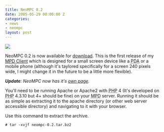 ```yaml
---
title: NeoMPC 0.2
date: 2005-05-29 00:00:00 Z
categories:
- news
- neompc
layout: post
---
```


<a href="http://www.pixelhum.com/archives/2005-05-29/neompc-02/"><img class="centered" src="/images/mpd_client.png" /></a>

NeoMPC 0.2 is now available for <a href="http://neompc.googlecode.com/files/neompc-0.2.tar.bz2">download</a>.  This is the first release of my <a href="http://www.pixelhum.com/archives/2005-05-12/pocket-mpd-client/"><acronym title="Music Player Daemon">MPD</acronym> Client</a> which is designed for a small screen device like a <acronym title="Personal Digital Assistant">PDA</acronym> or a mobile phone (although it's taylored specifically for a screen 240 pixels wide, I might change it in the future to be a little more flexible).

<em><strong>Update</strong>: NeoMPC now has it's <a title="NeoMPC" href="/neompc/">own page</a>.</em>
<!-- more -->

You'll need to be running Apache or Apache2 with <acronym title="PHP Hypertext Preprocessor">PHP</acronym> 4 (It's developed on <acronym title="PHP Hypertext Preprocessor">PHP</acronym> 4.3.10 but 4+ should be fine) on your <acronym title="Music Player Daemon">MPD</acronym> server.  Running it should be as simple as extracting it to the apache directory (or other web server accessible directory) and navigating to it with your browser.

Use this command to extract the archive.
<pre><code># tar -xvjf neompc-0.2.tar.bz2</code></pre>
